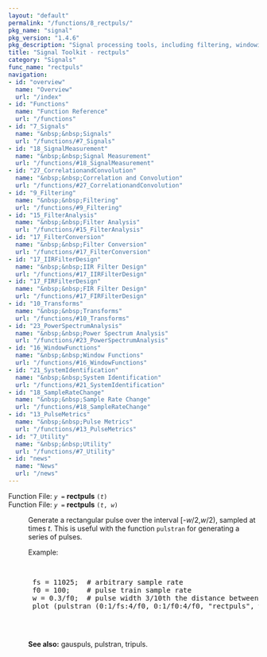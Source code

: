 ```yaml
---
layout: "default"
permalink: "/functions/8_rectpuls/"
pkg_name: "signal"
pkg_version: "1.4.6"
pkg_description: "Signal processing tools, including filtering, windowing and display functions."
title: "Signal Toolkit - rectpuls"
category: "Signals"
func_name: "rectpuls"
navigation:
- id: "overview"
  name: "Overview"
  url: "/index"
- id: "Functions"
  name: "Function Reference"
  url: "/functions"
- id: "7_Signals"
  name: "&nbsp;&nbsp;Signals"
  url: "/functions/#7_Signals"
- id: "18_SignalMeasurement"
  name: "&nbsp;&nbsp;Signal Measurement"
  url: "/functions/#18_SignalMeasurement"
- id: "27_CorrelationandConvolution"
  name: "&nbsp;&nbsp;Correlation and Convolution"
  url: "/functions/#27_CorrelationandConvolution"
- id: "9_Filtering"
  name: "&nbsp;&nbsp;Filtering"
  url: "/functions/#9_Filtering"
- id: "15_FilterAnalysis"
  name: "&nbsp;&nbsp;Filter Analysis"
  url: "/functions/#15_FilterAnalysis"
- id: "17_FilterConversion"
  name: "&nbsp;&nbsp;Filter Conversion"
  url: "/functions/#17_FilterConversion"
- id: "17_IIRFilterDesign"
  name: "&nbsp;&nbsp;IIR Filter Design"
  url: "/functions/#17_IIRFilterDesign"
- id: "17_FIRFilterDesign"
  name: "&nbsp;&nbsp;FIR Filter Design"
  url: "/functions/#17_FIRFilterDesign"
- id: "10_Transforms"
  name: "&nbsp;&nbsp;Transforms"
  url: "/functions/#10_Transforms"
- id: "23_PowerSpectrumAnalysis"
  name: "&nbsp;&nbsp;Power Spectrum Analysis"
  url: "/functions/#23_PowerSpectrumAnalysis"
- id: "16_WindowFunctions"
  name: "&nbsp;&nbsp;Window Functions"
  url: "/functions/#16_WindowFunctions"
- id: "21_SystemIdentification"
  name: "&nbsp;&nbsp;System Identification"
  url: "/functions/#21_SystemIdentification"
- id: "18_SampleRateChange"
  name: "&nbsp;&nbsp;Sample Rate Change"
  url: "/functions/#18_SampleRateChange"
- id: "13_PulseMetrics"
  name: "&nbsp;&nbsp;Pulse Metrics"
  url: "/functions/#13_PulseMetrics"
- id: "7_Utility"
  name: "&nbsp;&nbsp;Utility"
  url: "/functions/#7_Utility"
- id: "news"
  name: "News"
  url: "/news"
---
```

<dl class="first-deftypefn">
<dt class="deftypefn" id="index-rectpuls"><span class="category-def">Function File: </span><span><code class="def-type"><var class="var">y</var> =</code> <strong class="def-name">rectpuls</strong> <code class="def-code-arguments">(<var class="var">t</var>)</code><a class="copiable-link" href="#index-rectpuls"></a></span></dt>
<dt class="deftypefnx def-cmd-deftypefn" id="index-rectpuls-1"><span class="category-def">Function File: </span><span><code class="def-type"><var class="var">y</var> =</code> <strong class="def-name">rectpuls</strong> <code class="def-code-arguments">(<var class="var">t</var>, <var class="var">w</var>)</code><a class="copiable-link" href="#index-rectpuls-1"></a></span></dt>
<dd><p>Generate a rectangular pulse over the interval [-<var class="var">w</var>/2,<var class="var">w</var>/2),
 sampled at times <var class="var">t</var>.  This is useful with the function <code class="code">pulstran</code>
 for generating a series of pulses.
</p>
<p>Example:
 </p><div class="example">
<pre class="example-preformatted"> </pre><div class="group"><pre class="example-preformatted"> fs = 11025;  # arbitrary sample rate
 f0 = 100;    # pulse train sample rate
 w = 0.3/f0;  # pulse width 3/10th the distance between pulses
 plot (pulstran (0:1/fs:4/f0, 0:1/f0:4/f0, &quot;rectpuls&quot;, w));
 </pre></div><pre class="example-preformatted"> </pre></div>


<p><strong class="strong">See also:</strong> gauspuls, pulstran, tripuls.
 </p></dd></dl>